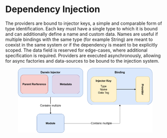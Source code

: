 # Dependency Injection

The providers are bound to injector keys, a simple and comparable form of type identification. Each key must have a single type to which it is bound and can additionally define a name and custom data. Names are useful if multiple bindings with the same type (for example String) are meant to coexist in the same system or if the dependency is meant to be explicitly scoped. The data field is reserved for edge-cases, where additional specification is required. Providers are executed asynchronously, allowing for async factories and data-sources to be bound to the injection system.

<figure><img src="../../.gitbook/assets/darwin_injector.drawio.png" alt=""><figcaption></figcaption></figure>
